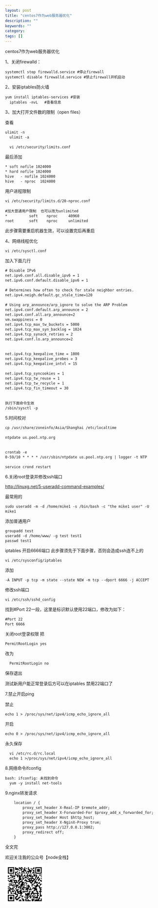 ```yaml
---
layout: post
title: "centos7作为web服务器优化"
description: ""
keywords: ""
category: 
tags: []
---
```



centos7作为web服务器优化 


1、关闭firewalld： 

    systemctl stop firewalld.service #停止firewall
    systemctl disable firewalld.service #禁止firewall开机启动


2、安装iptables防火墙 

    yum install iptables-services #安装
	  iptables -nvL   #查看信息


3、加大打开文件数的限制（open files） 

查看 
    
    ulimit -n
	  ulimit -a
	
	  vi /etc/security/limits.conf


最后添加 

    * soft nofile 1024000 
    * hard nofile 1024000 
    hive   - nofile 1024000 
    hive   - nproc  1024000 


用户进程限制 

    vi /etc/security/limits.d/20-nproc.conf
	
  	#加大普通用户限制  也可以改为unlimited
  	*          soft    nproc     40960
  	root       soft    nproc     unlimited




此步骤需要重启机器生效，可以设置完后再重启 

4、网络线程优化 

    vi /etc/sysctl.conf



加入下面几行 

    # Disable IPv6
    net.ipv6.conf.all.disable_ipv6 = 1
    net.ipv6.conf.default.disable_ipv6 = 1

    # Determines how often to check for stale neighbor entries.
    net.ipv4.neigh.default.gc_stale_time=120

    # Using arp_announce/arp_ignore to solve the ARP Problem
    net.ipv4.conf.default.arp_announce = 2
    net.ipv4.conf.all.arp_announce=2
    vm.swappiness = 0
    net.ipv4.tcp_max_tw_buckets = 5000
    net.ipv4.tcp_max_syn_backlog = 1024
    net.ipv4.tcp_synack_retries = 2
    net.ipv4.conf.lo.arp_announce=2


    net.ipv4.tcp_keepalive_time = 1800
    net.ipv4.tcp_keepalive_probes = 3
    net.ipv4.tcp_keepalive_intvl = 15

    net.ipv4.tcp_syncookies = 1
    net.ipv4.tcp_tw_reuse = 1
    net.ipv4.tcp_tw_recycle = 1
    net.ipv4.tcp_fin_timeout = 30


    执行下面命令生效
    /sbin/sysctl -p



5.时间校对 

    cp /usr/share/zoneinfo/Asia/Shanghai /etc/localtime

  	ntpdate us.pool.ntp.org
	
	
  	crontab -e
  	0-59/10 * * * * /usr/sbin/ntpdate us.pool.ntp.org | logger -t NTP
	
  	service crond restart

6.关闭root登录并修改ssh端口 

http://linuxg.net/5-useradd-command-examples/

最常用的

    sudo useradd -m -d /home/mike1 -s /bin/bash -c "the mike1 user" -U mike1

添加普通用户 

    groupadd test
  	useradd -d /home/www/ -g test test1
  	passwd test1



iptables 开启6666端口  此步骤须先于下面步骤，否则会造成ssh连不上的 

    vi /etc/sysconfig/iptables 


添加 

    -A INPUT -p tcp -m state --state NEW -m tcp --dport 6666 -j ACCEPT




修改ssh端口 
    
    vi /etc/ssh/sshd_config 
    
找到#Port 22一段，这里是标识默认使用22端口，修改为如下： 

    #Port 22 
    Port 6666 


关闭root登录权限 
把
	  
    PermitRootLogin yes
    
改为
  
	  PermitRootLogin no


保存退出 


测试新用户能正常登录后方可以在iptables 禁用22端口了 

7.禁止开启ping 

禁止
	
    echo 1 > /proc/sys/net/ipv4/icmp_echo_ignore_all
    
开启
	  
    echo 0 > /proc/sys/net/ipv4/icmp_echo_ignore_all
    
永久保存

	  vi /etc/rc.d/rc.local
	  echo 1 >/proc/sys/net/ipv4/icmp_echo_ignore_all


8.网络命令ifconfig 

    bash: ifconfig: 未找到命令
	  yum -y install net-tools


9.nginx转发请求

        location / {
            proxy_set_header X-Real-IP $remote_addr;
            proxy_set_header X-Forwarded-For $proxy_add_x_forwarded_for;
            proxy_set_header Host $http_host;
            proxy_set_header X-NginX-Proxy true;
            proxy_pass http://127.0.0.1:3002;
            proxy_redirect off;
        }

全文完

欢迎关注我的公众号【node全栈】

![](/css/node全栈-公众号.png)
